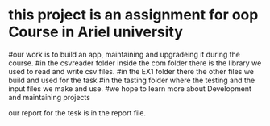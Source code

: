 # this project is an assignment for oop Course in Ariel university
#our work is to build an app, maintaining and upgradeing it during the course.
#in the csvreader folder inside the com folder there is the library we used to read and write csv files.
#in the EX1 folder there the other files we build and used for the task
#in the tasting folder where the testing and the input files we make and use.
#we hope to learn more about Development and maintaining projects

our report for the tesk is in the report file.
